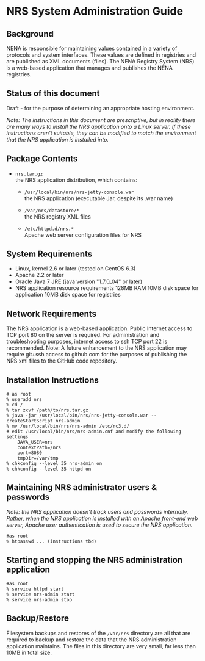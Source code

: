 NRS System Administration Guide
===============================


Background
----------

NENA is responsible for maintaining values contained in a variety of protocols and system interfaces.  These values are defined in registries and are published as XML documents (files).  The NENA Registry System (NRS) is a web-based application that manages and publishes the NENA registries.

Status of this document
-----------------------

Draft - for the purpose of determining an appropriate hosting environment.

_Note: The instructions in this document are prescriptive, but in reality there are many ways to install the NRS application onto a Linux server.  If these instructions aren't suitable, they can be modified to match the environment that the NRS application is installed into._


Package Contents
----------------

* `nrs.tar.gz`  
  the NRS application distribution, which contains:

  * `/usr/local/bin/nrs/nrs-jetty-console.war`  
    the NRS application (executable Jar, despite its .war name)

  * `/var/nrs/datastore/*`  
    the NRS registry XML files

  * `/etc/httpd.d/nrs.*`  
    Apache web server configuration files for NRS


System Requirements
-------------------

* Linux, kernel 2.6 or later (tested on CentOS 6.3)
* Apache 2.2 or later
* Oracle Java 7 JRE (java version "1.7.0_04" or later)
* NRS application resource requirements
  128MB RAM
  10MB disk space for application
  10MB disk space for registries


Network Requirements
--------------------

The NRS application is a web-based application.  Public Internet access to TCP port 80 on the server is required.
For administration and troubleshooting purposes, internet access to ssh TCP port 22 is recommended.
Note: A future enhancement to the NRS application may require git+ssh access to github.com for the purposes of publishing the NRS xml files to the GitHub code repository.


Installation Instructions
-------------------------

	# as root
	% useradd nrs
	% cd /
	% tar zxvf /path/to/nrs.tar.gz
	% java -jar /usr/local/bin/nrs/nrs-jetty-console.war --createStartScript nrs-admin
	% mv /usr/local/bin/nrs/nrs-admin /etc/rc3.d/
	# edit /usr/local/bin/nrs/nrs-admin.cnf and modify the following settings
		JAVA_USER=nrs
		contextPath=/nrs
		port=8080
		tmpDir=/var/tmp
	% chkconfig --level 35 nrs-admin on
	% chkconfig --level 35 httpd on


Maintaining NRS administrator users & passwords
------------------------------------------
_Note: the NRS application doesn't track users and passwords internally.  Rather, when the NRS application is installed with an Apache front-end web server, Apache user authentication is used to secure the NRS application._

	#as root
	% htpasswd ... (instructions tbd)


Starting and stopping the NRS administration application
--------------------------------------------------------

	#as root
	% service httpd start
	% service nrs-admin start
	% service nrs-admin stop


Backup/Restore
--------------

Filesystem backups and restores of the `/var/nrs` directory are all that are required to backup and restore the data that the NRS administration application maintains.  The files in this directory are very small, far less than 10MB in total size.
